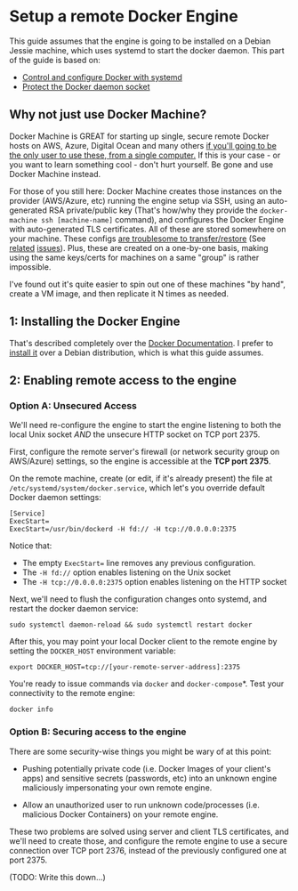 # Setup a remote Docker Engine

This guide assumes that the engine is going to be installed on a Debian Jessie machine, which uses
systemd to start the docker daemon. This part of the guide is based on:

 - [Control and configure Docker with systemd](https://docs.docker.com/engine/admin/systemd)
 - [Protect the Docker daemon socket](https://docs.docker.com/engine/security/https)

## Why not just use Docker Machine?

Docker Machine is GREAT for starting up single, secure remote Docker hosts on AWS, Azure, Digital
Ocean and many others <u>if you'll going to be the only user to use these, from a single
computer.</u> If this is your case - or you want to learn something cool - don't hurt yourself.
Be gone and use Docker Machine instead.

For those of you still here: Docker Machine creates those instances on the provider (AWS/Azure, etc)
running the engine setup via SSH, using an auto-generated RSA private/public key (That's how/why
they provide the `docker-machine ssh [machine-name]` command), and configures the Docker Engine with
auto-generated TLS certificates. All of these are stored somewhere on your machine. These configs
<u>are troublesome to transfer/restore</u> (See
[related](https://github.com/docker/machine/issues/1328)
[issues](https://github.com/docker/machine/issues/23)). Plus, these are created on a one-by-one
basis, making using the same keys/certs for machines on a same "group" is rather impossible.

I've found out it's quite easier to spin out one of these machines "by hand", create a VM image, and
then replicate it N times as needed.

## 1: Installing the Docker Engine

That's described completely over the
[Docker Documentation](https://docs.docker.com/engine/installation/). I prefer to
[install it](https://docs.docker.com/engine/installation/linux/debian/) over a Debian distribution,
which is what this guide assumes.

## 2: Enabling remote access to the engine



### Option A: Unsecured Access

We'll need re-configure the engine to start the engine listening to both the local Unix socket
*AND* the unsecure HTTP socket on TCP port 2375.

First, configure the remote server's firewall (or network security group on AWS/Azure) settings, so
the engine is accessible at the **TCP port 2375**.

On the remote machine, create (or edit, if it's already present) the file at
`/etc/systemd/system/docker.service`, which let's you override default Docker daemon settings:

```
[Service]
ExecStart=
ExecStart=/usr/bin/dockerd -H fd:// -H tcp://0.0.0.0:2375
```

Notice that:
 - The empty `ExecStart=` line removes any previous configuration.
 - The `-H fd://` option enables listening on the Unix socket
 - The `-H tcp://0.0.0.0:2375` option enables listening on the HTTP socket

Next, we'll need to flush the configuration changes onto systemd, and restart the docker daemon
service:

```
sudo systemctl daemon-reload && sudo systemctl restart docker
```

After this, you may point your local Docker client to the remote engine by setting the `DOCKER_HOST`
environment variable:

```
export DOCKER_HOST=tcp://[your-remote-server-address]:2375
```

You're ready to issue commands via `docker` and `docker-compose`\*. Test your connectivity to the
remote engine:

```
docker info
```

### Option B: Securing access to the engine

There are some security-wise things you might be wary of at this point:

  * Pushing potentially private code (i.e. Docker Images of your client's apps) and sensitive
  secrets (passwords, etc) into an unknown engine maliciously impersonating your own remote engine.

  * Allow an unauthorized user to run unknown code/processes (i.e. malicious Docker Containers) on
  your remote engine.

These two problems are solved using server and client TLS certificates, and we'll need to create
those, and configure the remote engine to use a secure connection over TCP port 2376, instead of the
previously configured one at port 2375.

(TODO: Write this down...)
